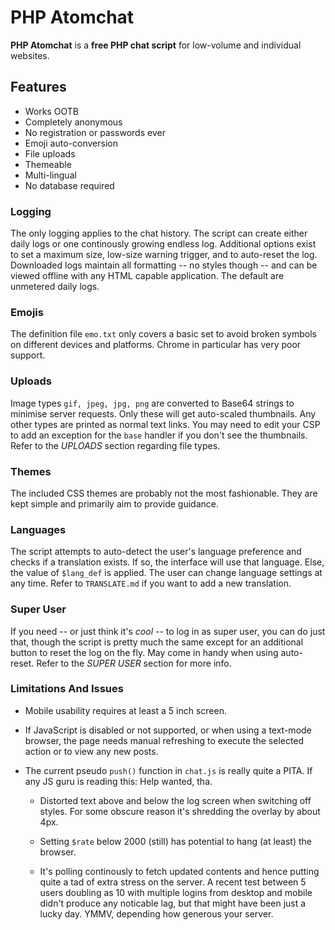 # PHP Atomchat

**PHP Atomchat** is a **free PHP chat script** for low-volume and individual websites.

## Features
- Works OOTB
- Completely anonymous
- No registration or passwords ever
- Emoji auto-conversion
- File uploads
- Themeable
- Multi-lingual
- No database required

### Logging

The only logging applies to the chat history. The script can create either daily logs or one continously growing endless log. Additional options exist to set a maximum size, low-size warning trigger, and to auto-reset the log. Downloaded logs maintain all formatting -- no styles though -- and can be viewed offline with any HTML capable application. The default are unmetered daily logs.

### Emojis

The definition file `emo.txt` only covers a basic set to avoid broken symbols on different devices and platforms. Chrome in particular has very poor support.

### Uploads

Image types `gif, jpeg, jpg, png` are converted to Base64 strings to minimise server requests. Only these will get auto-scaled thumbnails. Any other types are printed as normal text links. You may need to edit your CSP to add an exception for the `base` handler if you don't see the thumbnails. Refer to the *UPLOADS* section regarding file types.

### Themes

The included CSS themes are probably not the most fashionable. They are kept simple and primarily aim to provide guidance.

### Languages

The script attempts to auto-detect the user's language preference and checks if a translation exists. If so, the interface will use that language. Else, the value of `$lang_def` is applied. The user can change language settings at any time. Refer to `TRANSLATE.md` if you want to add a new translation.

### Super User

If you need -- or just think it's *cool* -- to log in as super user, you can do just that, though the script is pretty much the same except for an additional button to reset the log on the fly. May come in handy when using auto-reset. Refer to the *SUPER USER* section for more info.

### Limitations And Issues

- Mobile usability requires at least a 5 inch screen.

- If JavaScript is disabled or not supported, or when using a text-mode browser, the page needs manual refreshing to execute the selected action or to view any new posts. 

- The current pseudo `push()` function in `chat.js` is really quite a PITA. If any JS guru is reading this: Help wanted, tha.

    - Distorted text above and below the log screen when switching off styles. For some obscure reason it's shredding the overlay by about 4px.

    - Setting `$rate` below 2000 (still) has potential to hang (at least) the browser.

    - It's polling continously to fetch updated contents and hence putting quite a tad of extra stress on the server. A recent test between 5 users doubling as 10 with multiple logins from desktop and mobile didn't produce any noticable lag, but that might have been just a lucky day. YMMV, depending how generous your server.
